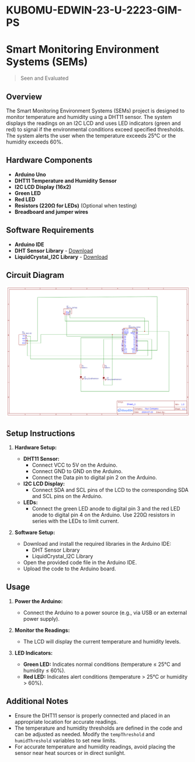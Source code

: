 # KUBOMU-EDWIN-23-U-2223-GIM-PS

# Smart Monitoring Environment Systems (SEMs)
> Seen and Evaluated
## Overview
The Smart Monitoring Environment Systems (SEMs) project is designed to monitor temperature and humidity using a DHT11 sensor. The system displays the readings on an I2C LCD and uses LED indicators (green and red) to signal if the environmental conditions exceed specified thresholds. The system alerts the user when the temperature exceeds 25°C or the humidity exceeds 60%.

## Hardware Components
- **Arduino Uno**
- **DHT11 Temperature and Humidity Sensor**
- **I2C LCD Display (16x2)**
- **Green LED**
- **Red LED**
- **Resistors (220Ω for LEDs)** (Optional when testing)
- **Breadboard and jumper wires**

## Software Requirements
- **Arduino IDE**
- **DHT Sensor Library** - [Download](https://github.com/adafruit/DHT-sensor-library)
- **LiquidCrystal_I2C Library** - [Download](https://github.com/johnrickman/LiquidCrystal_I2C)

## Circuit Diagram
![Circuit Diagram](schematic.png)

## Setup Instructions
1. **Hardware Setup:**
   - **DHT11 Sensor:**
     - Connect VCC to 5V on the Arduino.
     - Connect GND to GND on the Arduino.
     - Connect the Data pin to digital pin 2 on the Arduino.
   - **I2C LCD Display:**
     - Connect SDA and SCL pins of the LCD to the corresponding SDA and SCL pins on the Arduino.
   - **LEDs:**
     - Connect the green LED anode to digital pin 3 and the red LED anode to digital pin 4 on the Arduino. Use 220Ω resistors in series with the LEDs to limit current.

2. **Software Setup:**
   - Download and install the required libraries in the Arduino IDE:
     - DHT Sensor Library
     - LiquidCrystal_I2C Library
   - Open the provided code file in the Arduino IDE.
   - Upload the code to the Arduino board.

## Usage
1. **Power the Arduino:**
   - Connect the Arduino to a power source (e.g., via USB or an external power supply).
   
2. **Monitor the Readings:**
   - The LCD will display the current temperature and humidity levels.
   
3. **LED Indicators:**
   - **Green LED:** Indicates normal conditions (temperature ≤ 25°C and humidity ≤ 60%).
   - **Red LED:** Indicates alert conditions (temperature > 25°C or humidity > 60%).

## Additional Notes
- Ensure the DHT11 sensor is properly connected and placed in an appropriate location for accurate readings.
- The temperature and humidity thresholds are defined in the code and can be adjusted as needed. Modify the `tempThreshold` and `humidThreshold` variables to set new limits.
- For accurate temperature and humidity readings, avoid placing the sensor near heat sources or in direct sunlight.
